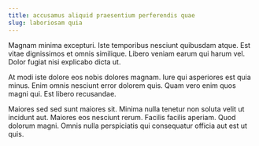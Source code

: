 ```yaml
---
title: accusamus aliquid praesentium perferendis quae
slug: laboriosam quia
---
```


Magnam minima excepturi. Iste temporibus nesciunt quibusdam atque. Est vitae dignissimos et omnis similique. Libero veniam earum qui harum vel. Dolor fugiat nisi explicabo dicta ut.

At modi iste dolore eos nobis dolores magnam. Iure qui asperiores est quia minus. Enim omnis nesciunt error dolorem quis. Quam vero enim quos magni qui. Est libero recusandae.

Maiores sed sed sunt maiores sit. Minima nulla tenetur non soluta velit ut incidunt aut. Maiores eos nesciunt rerum. Facilis facilis aperiam. Quod dolorum magni. Omnis nulla perspiciatis qui consequatur officia aut est ut quis.
